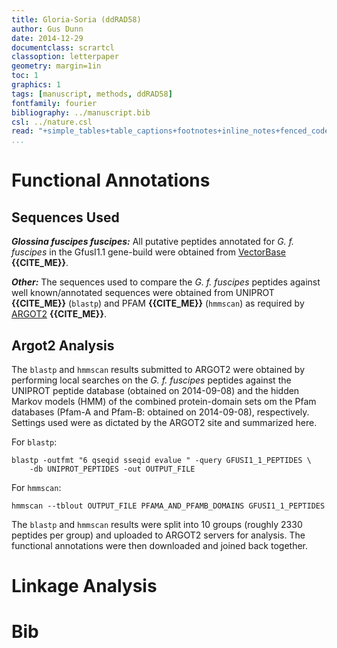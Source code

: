 ```yaml
---
title: Gloria-Soria (ddRAD58)
author: Gus Dunn
date: 2014-12-29
documentclass: scrartcl
classoption: letterpaper
geometry: margin=1in
toc: 1
graphics: 1
tags: [manuscript, methods, ddRAD58]
fontfamily: fourier
bibliography: ../manuscript.bib
csl: ../nature.csl
read: "+simple_tables+table_captions+footnotes+inline_notes+fenced_code_blocks+fenced_code_attributes+fancy_lists+definition_lists+superscript+subscript+tex_math_dollars"
...
```



# Functional Annotations #

## Sequences Used ##

___Glossina fuscipes fuscipes:___
All putative peptides annotated for _G. f. fuscipes_ in the GfusI1.1 gene-build were obtained from [VectorBase](link_address) __{{CITE_ME}}__.


___Other:___
The sequences used to compare the _G. f. fuscipes_ peptides against well known/annotated sequences were obtained from UNIPROT __{{CITE_ME}}__ (`blastp`) and PFAM __{{CITE_ME}}__ (`hmmscan`) as required by [ARGOT2](link_address) __{{CITE_ME}}__.


## Argot2 Analysis ##

The `blastp` and `hmmscan` results submitted to ARGOT2 were obtained by performing local searches on the _G. f. fuscipes_ peptides against the UNIPROT peptide database (obtained on 2014-09-08) and the hidden Markov models (HMM) of the combined protein-domain sets om the Pfam databases (Pfam-A and Pfam-B: obtained on 2014-09-08), respectively.
Settings used were as dictated by the ARGOT2 site and summarized here.

For `blastp`: 

~~~~~~~~ {.bash}
blastp -outfmt "6 qseqid sseqid evalue " -query GFUSI1_1_PEPTIDES \
    -db UNIPROT_PEPTIDES -out OUTPUT_FILE
~~~~~~~~~~~~~~~~~~~

For `hmmscan`:

~~~~~~~~ {.bash}
hmmscan --tblout OUTPUT_FILE PFAMA_AND_PFAMB_DOMAINS GFUSI1_1_PEPTIDES
~~~~~~~~~~~~~~~~~~~

The `blastp` and `hmmscan` results were split into 10 groups (roughly 2330 peptides per group) and uploaded to ARGOT2 servers for analysis.
The functional annotations were then downloaded and joined back together.

# Linkage Analysis #


# Bib #


